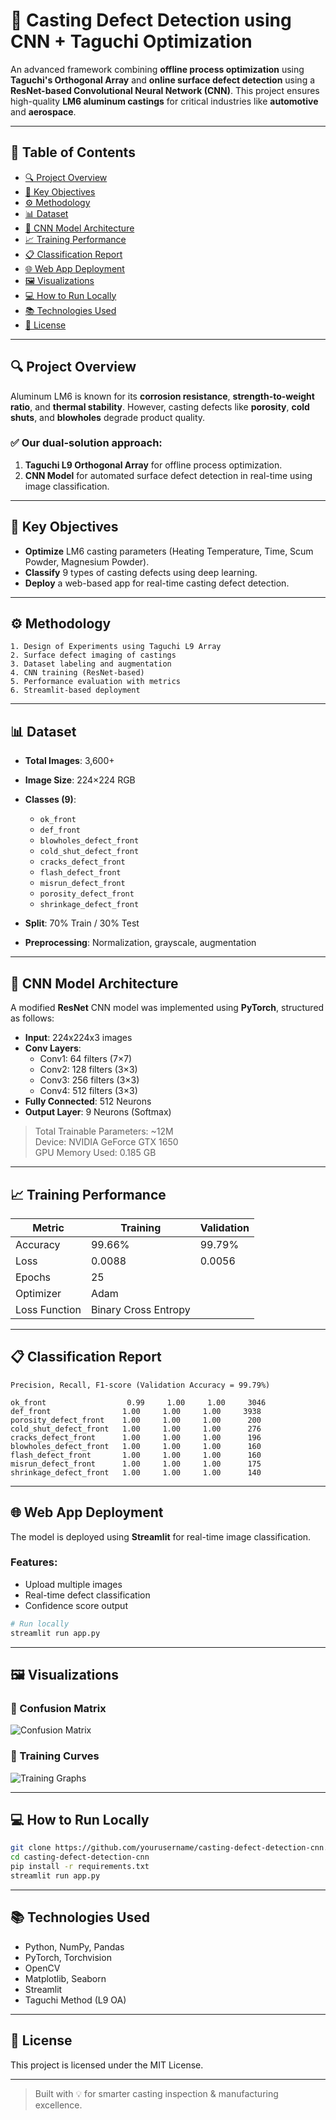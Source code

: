 # 🧠 Casting Defect Detection using CNN + Taguchi Optimization

An advanced framework combining **offline process optimization** using **Taguchi's Orthogonal Array** and **online surface defect detection** using a **ResNet-based Convolutional Neural Network (CNN)**. This project ensures high-quality **LM6 aluminum castings** for critical industries like **automotive** and **aerospace**.

---

## 📌 Table of Contents

- [🔍 Project Overview](#-project-overview)
- [🎯 Key Objectives](#-key-objectives)
- [⚙️ Methodology](#️-methodology)
- [📊 Dataset](#-dataset)
- [🧠 CNN Model Architecture](#-cnn-model-architecture)
- [📈 Training Performance](#-training-performance)
- [📋 Classification Report](#-classification-report)
- [🌐 Web App Deployment](#-web-app-deployment)
- [🖼️ Visualizations](#-visualizations)
- [💻 How to Run Locally](#-how-to-run-locally)
- [📚 Technologies Used](#-technologies-used)
- [📝 License](#-license)

---

## 🔍 Project Overview

Aluminum LM6 is known for its **corrosion resistance**, **strength-to-weight ratio**, and **thermal stability**. However, casting defects like **porosity**, **cold shuts**, and **blowholes** degrade product quality.

### ✅ Our dual-solution approach:
1. **Taguchi L9 Orthogonal Array** for offline process optimization.
2. **CNN Model** for automated surface defect detection in real-time using image classification.

---

## 🎯 Key Objectives

- **Optimize** LM6 casting parameters (Heating Temperature, Time, Scum Powder, Magnesium Powder).
- **Classify** 9 types of casting defects using deep learning.
- **Deploy** a web-based app for real-time casting defect detection.

---

## ⚙️ Methodology

```text
1. Design of Experiments using Taguchi L9 Array
2. Surface defect imaging of castings
3. Dataset labeling and augmentation
4. CNN training (ResNet-based)
5. Performance evaluation with metrics
6. Streamlit-based deployment
```

---

## 📊 Dataset

- **Total Images**: 3,600+
- **Image Size**: 224×224 RGB
- **Classes (9)**:
  - `ok_front`
  - `def_front`
  - `blowholes_defect_front`
  - `cold_shut_defect_front`
  - `cracks_defect_front`
  - `flash_defect_front`
  - `misrun_defect_front`
  - `porosity_defect_front`
  - `shrinkage_defect_front`

- **Split**: 70% Train / 30% Test
- **Preprocessing**: Normalization, grayscale, augmentation

---

## 🧠 CNN Model Architecture

A modified **ResNet** CNN model was implemented using **PyTorch**, structured as follows:

- **Input**: 224x224x3 images
- **Conv Layers**:  
  - Conv1: 64 filters (7×7)  
  - Conv2: 128 filters (3×3)  
  - Conv3: 256 filters (3×3)  
  - Conv4: 512 filters (3×3)
- **Fully Connected**: 512 Neurons
- **Output Layer**: 9 Neurons (Softmax)

> Total Trainable Parameters: ~12M  
> Device: NVIDIA GeForce GTX 1650  
> GPU Memory Used: 0.185 GB

---

## 📈 Training Performance

| Metric         | Training         | Validation        |
|----------------|------------------|-------------------|
| Accuracy       | 99.66%           | 99.79%            |
| Loss           | 0.0088           | 0.0056            |
| Epochs         | 25               |                   |
| Optimizer      | Adam             |                   |
| Loss Function  | Binary Cross Entropy |              |

---

## 📋 Classification Report

```text
Precision, Recall, F1-score (Validation Accuracy = 99.79%)

ok_front                  0.99     1.00     1.00     3046
def_front                1.00     1.00     1.00     3938
porosity_defect_front    1.00     1.00     1.00      200
cold_shut_defect_front   1.00     1.00     1.00      276
cracks_defect_front      1.00     1.00     1.00      196
blowholes_defect_front   1.00     1.00     1.00      160
flash_defect_front       1.00     1.00     1.00      160
misrun_defect_front      1.00     1.00     1.00      175
shrinkage_defect_front   1.00     1.00     1.00      140
```

---

## 🌐 Web App Deployment

The model is deployed using **Streamlit** for real-time image classification.

### Features:
- Upload multiple images
- Real-time defect classification
- Confidence score output

```bash
# Run locally
streamlit run app.py
```

---

## 🖼️ Visualizations

### 🔹 Confusion Matrix
![Confusion Matrix](./confusion_matrix.png)

### 🔹 Training Curves
![Training Graphs](./Final_graphs.png)

---

## 💻 How to Run Locally

```bash
git clone https://github.com/yourusername/casting-defect-detection-cnn.git
cd casting-defect-detection-cnn
pip install -r requirements.txt
streamlit run app.py
```

---

## 📚 Technologies Used

- Python, NumPy, Pandas
- PyTorch, Torchvision
- OpenCV
- Matplotlib, Seaborn
- Streamlit
- Taguchi Method (L9 OA)

---

## 📝 License

This project is licensed under the MIT License.

---

> Built with 💡 for smarter casting inspection & manufacturing excellence.